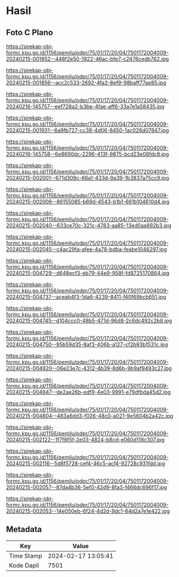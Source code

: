 # Hasil

## Foto C Plano

https://sirekap-obj-formc.kpu.go.id/1156/pemilu/pdpr/75/01/17/20/04/7501172004009-20240215-001852--448f2e50-1922-46ac-bfe7-c2476cedb762.jpg

https://sirekap-obj-formc.kpu.go.id/1156/pemilu/pdpr/75/01/17/20/04/7501172004009-20240215-001856--acc2c533-2692-4fa2-8ef9-98baff77ae85.jpg

https://sirekap-obj-formc.kpu.go.id/1156/pemilu/pdpr/75/01/17/20/04/7501172004009-20240216-145757--eef728a2-b3be-4fae-aff6-33a7e1a58435.jpg

https://sirekap-obj-formc.kpu.go.id/1156/pemilu/pdpr/75/01/17/20/04/7501172004009-20240215-001931--6a9fb727-cc38-4d06-8450-1ac026d07847.jpg

https://sirekap-obj-formc.kpu.go.id/1156/pemilu/pdpr/75/01/17/20/04/7501172004009-20240216-145758--6e8690dc-2296-413f-9875-bcd23e08fdc8.jpg

https://sirekap-obj-formc.kpu.go.id/1156/pemilu/pdpr/75/01/17/20/04/7501172004009-20240215-002001--671d309c-66a1-433d-9a39-1b3837a75cc9.jpg

https://sirekap-obj-formc.kpu.go.id/1156/pemilu/pdpr/75/01/17/20/04/7501172004009-20240215-002006--86155085-b69d-4543-b1b1-661b104610d4.jpg

https://sirekap-obj-formc.kpu.go.id/1156/pemilu/pdpr/75/01/17/20/04/7501172004009-20240215-002040--633ce70c-321c-4783-aa85-13ed0aa892b3.jpg

https://sirekap-obj-formc.kpu.go.id/1156/pemilu/pdpr/75/01/17/20/04/7501172004009-20240215-002045--c4ac29fa-afee-4a78-bdba-feabe1046297.jpg

https://sirekap-obj-formc.kpu.go.id/1156/pemilu/pdpr/75/01/17/20/04/7501172004009-20240215-004729--d648ecf3-eb79-44e9-958f-fd8725170864.jpg

https://sirekap-obj-formc.kpu.go.id/1156/pemilu/pdpr/75/01/17/20/04/7501172004009-20240215-004737--aceab4f3-1da6-4239-8411-f40f69bcb651.jpg

https://sirekap-obj-formc.kpu.go.id/1156/pemilu/pdpr/75/01/17/20/04/7501172004009-20240215-004745--d104ccc0-48b5-471d-96d8-2c6dc492c2b8.jpg

https://sirekap-obj-formc.kpu.go.id/1156/pemilu/pdpr/75/01/17/20/04/7501172004009-20240215-004750--95b59d35-8af3-406b-a127-cf2b93b1531c.jpg

https://sirekap-obj-formc.kpu.go.id/1156/pemilu/pdpr/75/01/17/20/04/7501172004009-20240215-004920--06e23e7c-4312-4b39-8d6b-9b9af9493c27.jpg

https://sirekap-obj-formc.kpu.go.id/1156/pemilu/pdpr/75/01/17/20/04/7501172004009-20240215-004947--de2ae26b-edf9-4e03-9991-e79dfbda45d2.jpg

https://sirekap-obj-formc.kpu.go.id/1156/pemilu/pdpr/75/01/17/20/04/7501172004009-20240215-004804--483a6dd3-f026-48c0-a021-9e5604b2a42c.jpg

https://sirekap-obj-formc.kpu.go.id/1156/pemilu/pdpr/75/01/17/20/04/7501172004009-20240215-002122--1f7f6f5f-2e03-4824-b8cd-e060d118c307.jpg

https://sirekap-obj-formc.kpu.go.id/1156/pemilu/pdpr/75/01/17/20/04/7501172004009-20240215-002116--5d8f5728-cef4-46c5-acf4-92728c931fdd.jpg

https://sirekap-obj-formc.kpu.go.id/1156/pemilu/pdpr/75/01/17/20/04/7501172004009-20240215-002057--87da4b36-5ef0-42d9-8fa3-f466dc696f17.jpg

https://sirekap-obj-formc.kpu.go.id/1156/pemilu/pdpr/75/01/17/20/04/7501172004009-20240215-002053--14e050eb-6f24-4d2d-9dc1-64d2a7e1e422.jpg


## Metadata

| Key        | Value               |
| ---------- | ------------------- |
| Time Stamp | 2024-02-17 13:05:41 |
| Kode Dapil | 7501                |



